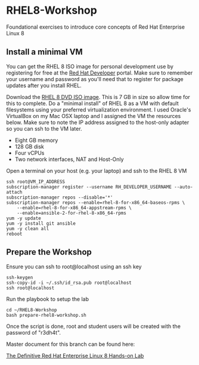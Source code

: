 # RHEL8-Workshop
Foundational exercises to introduce core concepts of Red Hat Enterprise Linux 8

## Install a minimal VM
You can get the RHEL 8 ISO image for personal development use by registering for free at the [Red Hat Developer](https://developers.redhat.com) portal.  Make sure to remember your username and password as you'll need that to register for package updates after you install RHEL.

Download the [RHEL 8 DVD ISO image](https://developers.redhat.com/products/rhel/download).  This is 7 GB in size so allow time for this to complete.
Do a "minimal install" of RHEL 8 as a VM with default filesystems using your preferred virtualization environment.  I used Oracle's VirtualBox on my Mac OSX laptop and I assigned the VM the resources below.  Make sure to note the IP address assigned to the host-only adapter so you can ssh to the VM later.

* Eight GB memory
* 128 GB disk
* Four vCPUs
* Two network interfaces, NAT and Host-Only

Open a terminal on your host (e.g. your laptop) and ssh to the RHEL 8 VM

    ssh root@VM_IP_ADDRESS
    subscription-manager register --username RH_DEVELOPER_USERNAME --auto-attach
    subscription-manager repos --disable='*'
    subscription-manager repos --enable=rhel-8-for-x86_64-baseos-rpms \
        --enable=rhel-8-for-x86_64-appstream-rpms \
        --enable=ansible-2-for-rhel-8-x86_64-rpms
    yum -y update
    yum -y install git ansible
    yum -y clean all
    reboot

## Prepare the Workshop

Ensure you can ssh to root@localhost using an ssh key

    ssh-keygen 
    ssh-copy-id -i ~/.ssh/id_rsa.pub root@localhost
    ssh root@localhost

Run the playbook to setup the lab

    cd ~/RHEL8-Workshop
    bash prepare-rhel8-workshop.sh 

Once the script is done, root and student users will be created with the password of "r3dh4t".

Master document for this branch can be found here:

[The Definitive Red Hat Enterprise Linux 8 Hands-on Lab](documentation/RHEL8-Workshop.adoc)

